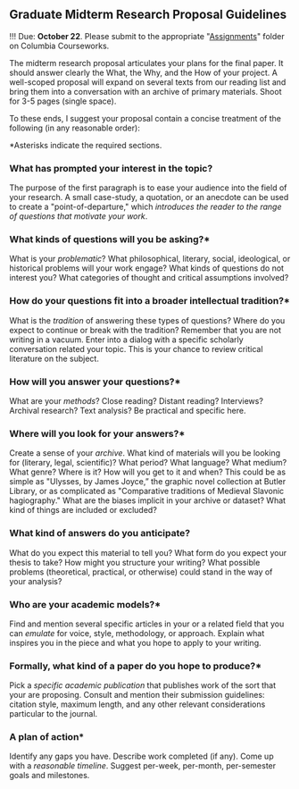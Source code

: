 ## Graduate Midterm Research Proposal Guidelines

!!! Due: **October 22**. Please submit to the appropriate "[Assignments][11]"
folder on Columbia Courseworks.

[11]: https://courseworks2.columbia.edu/courses/39658/assignments/112589

The midterm research proposal articulates your plans for the final paper. It
should answer clearly the What, the Why, and the How of your project. A
well-scoped proposal will expand on several texts from our reading list and
bring them into a conversation with an archive of primary materials. Shoot for
3-5 pages (single space).

To these ends, I suggest your proposal contain a concise treatment of the
following (in any reasonable order):

\*Asterisks indicate the required sections.

### What has prompted your interest in the topic?

The purpose of the first paragraph is to ease your audience into the field of
your research. A small case-study, a quotation, or an anecdote can be used to
create a "point-of-departure," which *introduces the reader to the range of
questions that motivate your work*.

### What kinds of questions will you be asking?\*

What is your *problematic*?  What philosophical, literary, social, ideological,
or historical problems will your work engage? What kinds of questions do not
interest you? What categories of thought and critical assumptions involved?

### How do your questions fit into a broader intellectual tradition?\*

What is the *tradition* of answering these types of questions?  Where do you
expect to continue or break with the tradition? Remember that you are not
writing in a vacuum. Enter into a dialog with a specific scholarly
conversation related your topic. This is your chance to review critical
literature on the subject.

### How will you answer your questions?\*

What are your *methods*? Close reading?  Distant reading?  Interviews?
Archival research?  Text analysis?  Be practical and specific here.

### Where will you look for your answers?\*

Create a sense of your *archive*.  What kind of materials will you be looking
for (literary, legal, scientific)?  What period?  What language?  What medium?
What genre?  Where is it? How will you get to it and when? This could be as
simple as "Ulysses, by James Joyce,” the graphic novel collection at Butler
Library, or as complicated as "Comparative traditions of Medieval Slavonic
hagiography." What are the biases implicit in your archive or dataset? What
kind of things are included or excluded?

### What kind of answers do you anticipate?

What do you expect this material to tell you?  What form do you expect your
thesis to take? How might you structure your writing?  What possible problems
(theoretical, practical, or otherwise) could stand in the way of your
analysis?

### Who are your academic models?\*

Find and mention several specific articles in your or a related field that you
can *emulate* for voice, style, methodology, or approach. Explain what
inspires you in the piece and what you hope to apply to your writing.

### Formally, what kind of a paper do you hope to produce?\*

Pick a *specific academic publication* that publishes work of the sort that
your are proposing. Consult and mention their submission guidelines: citation
style, maximum length, and any other relevant considerations particular to the
journal.

### A plan of action\*

Identify any gaps you have. Describe work completed (if any). Come up with a
*reasonable timeline*. Suggest per-week, per-month, per-semester goals and
milestones.
